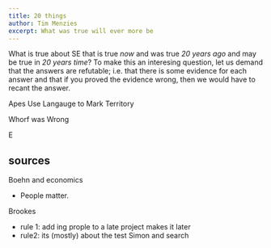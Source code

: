 ```yaml
---
title: 20 things
author: Tim Menzies
excerpt: What was true will ever more be
---
```


What is true about SE that is true _now_ and was true _20 years
ago_ and may be true in _20 years time_? To make this an
interesing question, let us demand that the answers are
refutable; i.e. that there is some evidence for each answer
and that if you proved the evidence wrong, then
we would have to recant the answer.

Apes Use Langauge to Mark Territory

Whorf was Wrong

E 

## sources

Boehn and economics

+ People matter.
 
Brookes

+ rule 1: add ing prople to a late project makes it later
+ rule2: its (mostly) about the test
Simon and search
